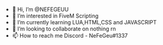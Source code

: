 - 👋 Hi, I’m @NEFEGEUU
- 👀 I’m interested in FiveM Scripting
- 🌱 I’m currently learning LUA,HTML,CSS and JAVASCRIPT
- 💞️ I’m looking to collaborate on nothing rn
- 📫 How to reach me Discord - NeFeGeu#1337

<!---
NEFEGEUU/NEFEGEUU is a ✨ special ✨ repository because its `README.md` (this file) appears on your GitHub profile.
You can click the Preview link to take a look at your changes.
--->
